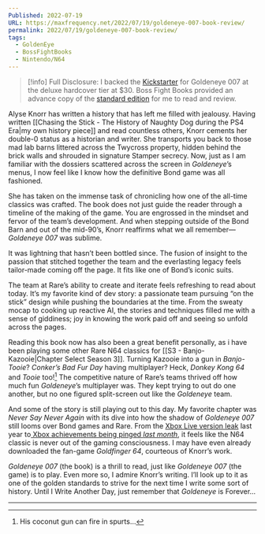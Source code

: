 ```yaml
---
Published: 2022-07-19
URL: https://maxfrequency.net/2022/07/19/goldeneye-007-book-review/
permalink: 2022/07/19/goldeneye-007-book-review/
tags:
  - GoldenEye
  - BossFightBooks
  - Nintendo/N64
---
```

> [!info] Full Disclosure:
> I backed the [Kickstarter](https://www.kickstarter.com/projects/gabedurham/the-making-of-goldeneye-007-a-history-of-the-n64-classic) for Goldeneye 007 at the deluxe hardcover tier at $30. Boss Fight Books provided an advance copy of the [standard edition](https://bossfightbooks.com/products/goldeneye-007-by-alyse-knorr) for me to read and review.

Alyse Knorr has written a history that has left me filled with jealousy. Having written [[Chasing the Stick - The History of Naughty Dog during the PS4 Era|my own history piece]] and read countless others, Knorr cements her double-0 status as a historian and writer. She transports you back to those mad lab barns littered across the Twycross property, hidden behind the brick walls and shrouded in signature Stamper secrecy. Now, just as I am familiar with the dossiers scattered across the screen in *Goldeneye*’s menus, I now feel like I know how the definitive Bond game was all fashioned.

She has taken on the immense task of chronicling how one of the all-time classics was crafted. The book does not just guide the reader through a timeline of the making of the game. You are engrossed in the mindset and fervor of the team’s development. And when stepping outside of the Bond Barn and out of the mid-90’s, Knorr reaffirms what we all remember—*Goldeneye 007* was sublime.

It was lightning that hasn’t been bottled since. The fusion of insight to the passion that stitched together the team and the everlasting legacy feels tailor-made coming off the page. It fits like one of Bond’s iconic suits.

The team at Rare’s ability to create and iterate feels refreshing to read about today. It’s my favorite kind of dev story: a passionate team pursuing “on the stick” design while pushing the boundaries at the time. From the sweaty mocap to cooking up reactive AI, the stories and techniques filled me with a sense of giddiness; joy in knowing the work paid off and seeing so unfold across the pages.

Reading this book now has also been a great benefit personally, as i have been playing some other Rare N64 classics for [[S3 - Banjo-Kazooie|Chapter Select Season 3]]. Turning Kazooie into a gun in *Banjo-Tooie*? *Conker’s Bad Fur Day* having multiplayer? Heck, *Donkey Kong 64* and *Tooie* too![^1] The competitive nature of Rare’s teams thrived off how much fun *Goldeneye*’s multiplayer was. They kept trying to out do one another, but no one figured split-screen out like the *Goldeneye* team.

And some of the story is still playing out to this day. My favorite chapter was *Never Say Never Again* with its dive into how the shadow of *Goldeneye 007* still looms over Bond games and Rare. From the [Xbox Live version leak](https://youtu.be/GJm8WETXLZ0) last year to[ Xbox achievements being pinged *last month*](https://www.trueachievements.com/n49880/goldeneye-007-remaster-achievements-rare), it feels like the N64 classic is never out of the gaming consciousness. I may have even already downloaded the fan-game *Goldfinger 64*, courteous of Knorr’s work.

*Goldeneye 007* (the book) is a thrill to read, just like *Goldeneye 007* (the game) is to play. Even more so, I admire Knorr’s writing. I’ll look up to it as one of the golden standards to strive for the next time I write some sort of history. Until I Write Another Day, just remember that *Goldeneye* is Forever…

---

[^1]: His coconut gun can fire in spurts…